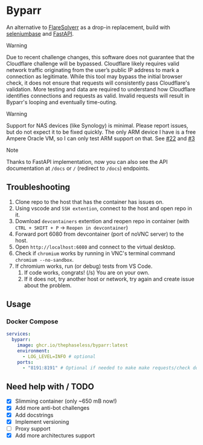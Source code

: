 # Byparr

An alternative to [FlareSolverr](https://github.com/FlareSolverr/FlareSolverr) as a drop-in replacement, build with [seleniumbase](https://seleniumbase.io/) and [FastAPI](https://fastapi.tiangolo.com).

> [!WARNING]
> Due to recent challenge changes, this software does not guarantee that the Cloudflare challenge will be bypassed. Cloudflare likely requires valid network traffic originating from the user’s public IP address to mark a connection as legitimate. While this tool may bypass the initial browser check, it does not ensure that requests will consistently pass Cloudflare's validation. More testing and data are required to understand how Cloudflare identifies connections and requests as valid. Invalid requests will result in Byparr's looping and eventually time-outing.

> [!WARNING]
> Support for NAS devices (like Synology) is minimal. Please report issues, but do not expect it to be fixed quickly. The only ARM device I have is a free Ampere Oracle VM, so I can only test ARM support on that. See [#22](https://github.com/ThePhaseless/Byparr/issues/22) and [#3](https://github.com/ThePhaseless/Byparr/issues/3)

> [!NOTE]
> Thanks to FastAPI implementation, now you can also see the API documentation at `/docs` or `/` (redirect to `/docs`) endpoints.

## Troubleshooting

1. Clone repo to the host that has the container has issues on.
2. Using vscode and `SSH extention`, connect to the host and open repo in it.
3. Download `devcontainers` extention and reopen repo in container (with `CTRL + SHIFT + P` -> `Reopen in devcontainer`)
4. Forward port 6080 from devcontainer (port of noVNC server) to the host.
5. Open `http://localhost:6080` and connect to the virtual desktop.
6. Check if `chromium` works by running in VNC's terminal command `chromium --no-sandbox`.
7. If chromium works, run (or debug) tests from VS Code.
   1. If code works, congrats! (/s) You are on your own.
   2. If it does not, try another host or network, try again and create issue about the problem.

## Usage

### Docker Compose

```yaml
services:
  byparr:
    image: ghcr.io/thephaseless/byparr:latest
    environment:
      - LOG_LEVEL=INFO # optional
    ports:
      - "8191:8191" # Optional if needed to make make requests/check docs on host
```

## Need help with / TODO

- [x] Slimming container (only ~650 mB now!)
- [x] Add more anti-bot challenges
- [x] Add docstrings
- [x] Implement versioning
- [ ] Proxy support
- [x] Add more architectures support
